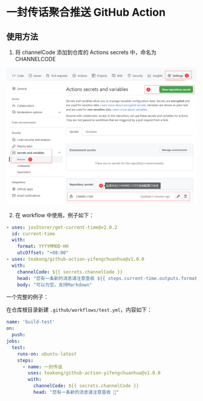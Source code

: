 # 一封传话聚合推送 GitHub Action



## 使用方法

1. 将 channelCode 添加到仓库的 Actions secrets 中，命名为 CHANNELCODE 

![](images/yifengchuanhua.png)  

2. 在 workflow 中使用，例子如下：

```yml
- uses: josStorer/get-current-time@v2.0.2
  id: current-time
  with:
    format: YYYYMMDD-HH
    utcOffset: "+08:00"
- uses: teakong/github-action-yifengchuanhua@v1.0.0
  with:
    channelCode: ${{ secrets.channelCode }}
    head: "您有一条新的消息请注意查收 ${{ steps.current-time.outputs.formattedTime }}"
    body: "可以为空。支持Markdown"
```

一个完整的例子：

在仓库根目录新建 `.github/workflows/test.yml`，内容如下：

```yaml
name: 'build-test'
on:
  push:
jobs:
  test:
    runs-on: ubuntu-latest
    steps:
      - name: 一封传话
        uses: teakong/github-action-yifengchuanhua@v1.0.0
        with:
          channelCode: ${{ secrets.channelCode }}
          head: "您有一条新的消息请注意查收 💬"
```
